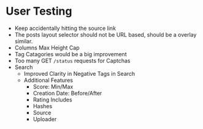 # User Testing

- Keep accidentally hitting the source link
- The posts layout selector should not be URL based, should be a overlay similar.
- Columns Max Height Cap
- Tag Catagories would be a big improvement
- Too many GET `/status` requests for Captchas
- Search
  - Improved Clarity in Negative Tags in Search
  - Additional Features
    - Score: Min/Max
    - Creation Date: Before/After
    - Rating Includes
    - Hashes
    - Source
    - Uploader
